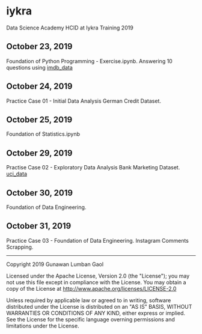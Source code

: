 # iykra
Data Science Academy HCID at Iykra Training 2019

## October 23, 2019
Foundation of Python Programming - Exercise.ipynb. Answering 10 questions using [imdb_data](https://github.com/scalabretta/GroupProject--IMDB/tree/master/Dataset)

## October 24, 2019
Practice Case 01 - Initial Data Analysis German Credit Dataset.

## October 25, 2019
Foundation of Statistics.ipynb

## October 29, 2019
Practise Case 02 - Exploratory Data Analysis Bank Marketing Dataset. [uci_data](https://archive.ics.uci.edu/ml/datasets/bank+marketing)

## October 30, 2019
Foundation of Data Engineering.

## October 31, 2019
Practice Case 03 - Foundation of Data Engineering. Instagram Comments Scrapping.

<hr>
Copyright 2019 Gunawan Lumban Gaol

Licensed under the Apache License, Version 2.0 (the "License"); you may not use this file except in compliance with the License. You may obtain a copy of the License at http://www.apache.org/licenses/LICENSE-2.0

Unless required by applicable law or agreed to in writing, software distributed under the License is distributed on an "AS IS" BASIS, WITHOUT WARRANTIES OR CONDITIONS OF ANY KIND, either express or implied. See the License for the specific language overning permissions and limitations under the License.